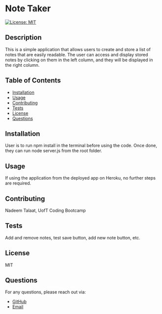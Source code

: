 # Note Taker

[![License: MIT](https://img.shields.io/badge/License-MIT-yellow.svg)](https://opensource.org/licenses/MIT)

## Description

This is a simple application that allows users to create and store a list of notes that are easily readable. The user can access and display stored notes by clicking on them in the left column, and they will be displayed in the right column.

## Table of Contents

- [Installation](#installation)
- [Usage](#usage)
- [Contributing](#contributing)
- [Tests](#tests)
- [License](#license)
- [Questions](#questions)

## Installation

User is to run npm install in the terminal before using the code. Once done, they can run node server.js from the root folder.

## Usage

If using the application from the deployed app on Heroku, no further steps are required.

## Contributing

Nadeem Talaat, UofT Coding Bootcamp

## Tests

Add and remove notes, test save button, add new note button, etc.

## License

MIT

## Questions

For any questions, please reach out via:

- [GitHub](https://www.github.com/NadeemTalaat)
- [Email](mailto:nadeem.talaat@gmail.com)
